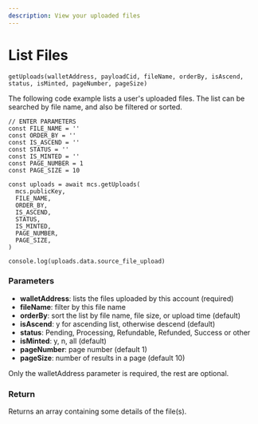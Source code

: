 ```yaml
---
description: View your uploaded files
---
```


# List Files

`getUploads(walletAddress, payloadCid, fileName, orderBy, isAscend, status, isMinted, pageNumber, pageSize)`

The following code example lists a user's uploaded files. The list can be searched by file name, and also be filtered or sorted.

```
// ENTER PARAMETERS
const FILE_NAME = ''
const ORDER_BY = ''
const IS_ASCEND = ''
const STATUS = ''
const IS_MINTED = ''
const PAGE_NUMBER = 1
const PAGE_SIZE = 10

const uploads = await mcs.getUploads(
  mcs.publicKey,
  FILE_NAME,
  ORDER_BY,
  IS_ASCEND,
  STATUS,
  IS_MINTED,
  PAGE_NUMBER,
  PAGE_SIZE,
)

console.log(uploads.data.source_file_upload)
```

### Parameters

* **walletAddress**: lists the files uploaded by this account (required)
* **fileName**: filter by this file name
* **orderBy**: sort the list by file name, file size, or upload time (default)
* **isAscend**: y for ascending list, otherwise descend (default)
* **status**: Pending, Processing, Refundable, Refunded, Success or other
* **isMinted**: y, n, all (default)
* **pageNumber**: page number (default 1)
* **pageSize**: number of results in a page (default 10)

Only the walletAddress parameter is required, the rest are optional.

### Return

Returns an array containing some details of the file(s).
